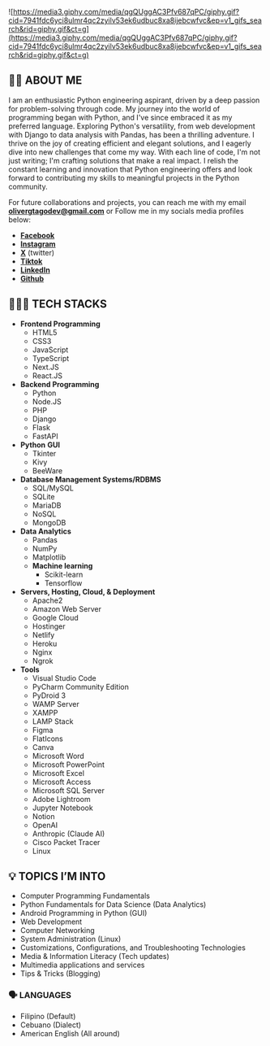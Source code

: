![https://media3.giphy.com/media/qgQUggAC3Pfv687qPC/giphy.gif?cid=7941fdc6yci8ulmr4qc2zyilv53ek6udbuc8xa8ijebcwfvc&ep=v1_gifs_search&rid=giphy.gif&ct=g](https://media3.giphy.com/media/qgQUggAC3Pfv687qPC/giphy.gif?cid=7941fdc6yci8ulmr4qc2zyilv53ek6udbuc8xa8ijebcwfvc&ep=v1_gifs_search&rid=giphy.gif&ct=g)

## 👋🏼 ABOUT ME

I am an enthusiastic Python engineering aspirant, driven by a deep passion for problem-solving through code. My journey into the world of programming began with Python, and I've since embraced it as my preferred language. Exploring Python's versatility, from web development with Django to data analysis with Pandas, has been a thrilling adventure. I thrive on the joy of creating efficient and elegant solutions, and I eagerly dive into new challenges that come my way. With each line of code, I'm not just writing; I'm crafting solutions that make a real impact. I relish the constant learning and innovation that Python engineering offers and look forward to contributing my skills to meaningful projects in the Python community.

For future collaborations and projects, you can reach me with my email **olivergtagodev@gmail.com** or Follow me in my socials media profiles below:

- **[Facebook](http://www.facebook.com/olivergtagodev)**
- **[Instagram](http://www.instagram.com/olivergtagodev)**
- **[X](https://twitter.com/olivergtagodev)** (twitter)
- **[Tiktok](https://www.tiktok.com/@olivergtagodev?_t=8gto2NHKMuA&_r=1)**
- **[LinkedIn](http://www.linkedin.com/in/olivergtagodev)**
- **[Github](https://github.com/olivergtagodev)**

## 👨🏽‍💻 TECH STACKS

- **Frontend Programming**
    - HTML5
    - CSS3
    - JavaScript
    - TypeScript
    - Next.JS
    - React.JS
- **Backend Programming**
    - Python
    - Node.JS
    - PHP
    - Django
    - Flask
    - FastAPI
- **Python** **GUI**
    - Tkinter
    - Kivy
    - BeeWare
- **Database Management Systems/RDBMS**
    - SQL/MySQL
    - SQLite
    - MariaDB
    - NoSQL
    - MongoDB
- **Data Analytics**
    - Pandas
    - NumPy
    - Matplotlib
    - **Machine learning**
        - Scikit-learn
        - Tensorflow
- **Servers, Hosting, Cloud, & Deployment**
    - Apache2
    - Amazon Web Server
    - Google Cloud
    - Hostinger
    - Netlify
    - Heroku
    - Nginx
    - Ngrok
- **Tools**
    - Visual Studio Code
    - PyCharm Community Edition
    - PyDroid 3
    - WAMP Server
    - XAMPP
    - LAMP Stack
    - Figma
    - FlatIcons
    - Canva
    - Microsoft Word
    - Microsoft PowerPoint
    - Microsoft Excel
    - Microsoft Access
    - Microsoft SQL Server
    - Adobe Lightroom
    - Jupyter Notebook
    - Notion
    - OpenAI
    - Anthropic (Claude AI)
    - Cisco Packet Tracer
    - Linux

## 💡 TOPICS I’M INTO

- Computer Programming Fundamentals
- Python Fundamentals for Data Science (Data Analytics)
- Android Programming in Python (GUI)
- Web Development
- Computer Networking
- System Administration (Linux)
- Customizations, Configurations, and Troubleshooting Technologies
- Media & Information Literacy (Tech updates)
- Multimedia applications and services
- Tips & Tricks (Blogging)

### 🗣️ LANGUAGES

- Filipino (Default)
- Cebuano (Dialect)
- American English (All around)
